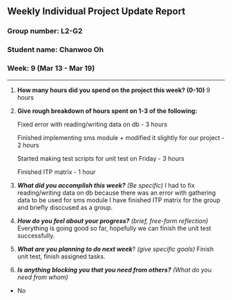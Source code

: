 ## Weekly Individual Project Update Report
### Group number: L2-G2
### Student name: Chanwoo Oh
### Week: 9 (Mar 13 - Mar 19)
___
1. **How many hours did you spend on the project this week? (0-10)**
   9 hours
2. **Give rough breakdown of hours spent on 1-3 of the following:**
   
   Fixed error with reading/writing data on db - 3 hours

   Finished implementing sms module + modified it slightly for our project - 2 hours

   Started making test scripts for unit test on Friday - 3 hours

   Finished ITP matrix - 1 hour
   
4. ***What did you accomplish this week?*** _(Be specific)_
    I had to fix reading/writing data on db because there was an error with gathering data to be used for sms module
    I have finished ITP matrix for the group and briefly disccused as a group.
6. ***How do you feel about your progress?*** _(brief, free-form reflection)_
   Everything is going good so far, hopefully we can finish the unit test successfully.
7. ***What are you planning to do next week***? _(give specific goals)_
   Finish unit test, finish assigned tasks.
8. ***Is anything blocking you that you need from others?*** _(What do you need from whom)_
  - No
